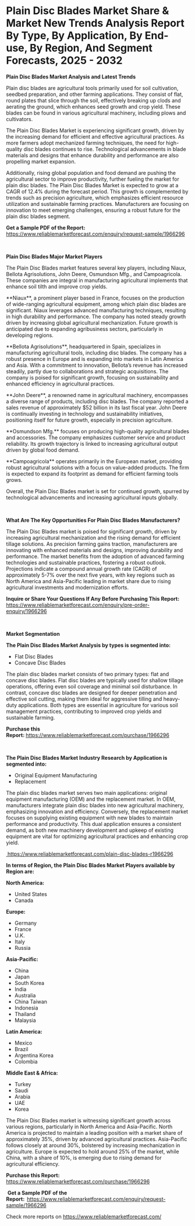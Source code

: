<p><h1>Plain Disc Blades Market Share & Market New Trends Analysis Report By Type, By Application, By End-use, By Region, And Segment Forecasts, 2025 - 2032</h1></p><p><strong>Plain Disc Blades Market Analysis and Latest Trends</strong></p>
<p><p>Plain disc blades are agricultural tools primarily used for soil cultivation, seedbed preparation, and other farming applications. They consist of flat, round plates that slice through the soil, effectively breaking up clods and aerating the ground, which enhances seed growth and crop yield. These blades can be found in various agricultural machinery, including plows and cultivators.</p><p>The Plain Disc Blades Market is experiencing significant growth, driven by the increasing demand for efficient and effective agricultural practices. As more farmers adopt mechanized farming techniques, the need for high-quality disc blades continues to rise. Technological advancements in blade materials and designs that enhance durability and performance are also propelling market expansion.</p><p>Additionally, rising global population and food demand are pushing the agricultural sector to improve productivity, further fueling the market for plain disc blades. The Plain Disc Blades Market is expected to grow at a CAGR of 12.4% during the forecast period. This growth is complemented by trends such as precision agriculture, which emphasizes efficient resource utilization and sustainable farming practices. Manufacturers are focusing on innovation to meet emerging challenges, ensuring a robust future for the plain disc blades segment.</p></p>
<p><strong>Get a Sample PDF of the Report:&nbsp;</strong> <a href="https://www.reliablemarketforecast.com/enquiry/request-sample/1966296?utm_campaign=2235&utm_medium=2&utm_source=Github&utm_content=ia&utm_term=08042025&utm_id=plain-disc-blades">https://www.reliablemarketforecast.com/enquiry/request-sample/1966296</a></p>
<p>&nbsp;</p>
<p><strong>Plain Disc Blades Major Market Players</strong></p>
<p><p>The Plain Disc Blades market features several key players, including Niaux, Bellota Agrisolutions, John Deere, Osmundson Mfg., and Campoagricola. These companies are integral in manufacturing agricultural implements that enhance soil tilth and improve crop yields.</p><p>**Niaux**, a prominent player based in France, focuses on the production of wide-ranging agricultural equipment, among which plain disc blades are significant. Niaux leverages advanced manufacturing techniques, resulting in high durability and performance. The company has noted steady growth driven by increasing global agricultural mechanization. Future growth is anticipated due to expanding agribusiness sectors, particularly in developing regions.</p><p>**Bellota Agrisolutions**, headquartered in Spain, specializes in manufacturing agricultural tools, including disc blades. The company has a robust presence in Europe and is expanding into markets in Latin America and Asia. With a commitment to innovation, Bellota’s revenue has increased steadily, partly due to collaborations and strategic acquisitions. The company is poised for significant growth, focusing on sustainability and enhanced efficiency in agricultural practices.</p><p>**John Deere**, a renowned name in agricultural machinery, encompasses a diverse range of products, including disc blades. The company reported a sales revenue of approximately $52 billion in its last fiscal year. John Deere is continually investing in technology and sustainability initiatives, positioning itself for future growth, especially in precision agriculture.</p><p>**Osmundson Mfg.** focuses on producing high-quality agricultural blades and accessories. The company emphasizes customer service and product reliability. Its growth trajectory is linked to increasing agricultural output driven by global food demand.</p><p>**Campoagricola** operates primarily in the European market, providing robust agricultural solutions with a focus on value-added products. The firm is expected to expand its footprint as demand for efficient farming tools grows.</p><p>Overall, the Plain Disc Blades market is set for continued growth, spurred by technological advancements and increasing agricultural inputs globally.</p></p>
<p>&nbsp;</p>
<p><strong>What Are The Key Opportunities For Plain Disc Blades Manufacturers?</strong></p>
<p><p>The Plain Disc Blades market is poised for significant growth, driven by increasing agricultural mechanization and the rising demand for efficient tillage solutions. As precision farming gains traction, manufacturers are innovating with enhanced materials and designs, improving durability and performance. The market benefits from the adoption of advanced farming technologies and sustainable practices, fostering a robust outlook. Projections indicate a compound annual growth rate (CAGR) of approximately 5-7% over the next five years, with key regions such as North America and Asia-Pacific leading in market share due to rising agricultural investments and modernization efforts.</p></p>
<p><strong>Inquire or Share Your Questions If Any Before Purchasing This Report:</strong> <a href="https://www.reliablemarketforecast.com/enquiry/pre-order-enquiry/1966296?utm_campaign=2235&utm_medium=2&utm_source=Github&utm_content=ia&utm_term=08042025&utm_id=plain-disc-blades">https://www.reliablemarketforecast.com/enquiry/pre-order-enquiry/1966296</a></p>
<p>&nbsp;</p>
<p><strong>Market Segmentation</strong></p>
<p><strong>The Plain Disc Blades Market Analysis by types is segmented into:</strong></p>
<p><ul><li>Flat Disc Blades</li><li>Concave Disc Blades</li></ul></p>
<p><p>The plain disc blades market consists of two primary types: flat and concave disc blades. Flat disc blades are typically used for shallow tillage operations, offering even soil coverage and minimal soil disturbance. In contrast, concave disc blades are designed for deeper penetration and effective soil cutting, making them ideal for aggressive tilling and heavy-duty applications. Both types are essential in agriculture for various soil management practices, contributing to improved crop yields and sustainable farming.</p></p>
<p><strong>Purchase this Report:&nbsp;</strong><a href="https://www.reliablemarketforecast.com/purchase/1966296?utm_campaign=2235&utm_medium=2&utm_source=Github&utm_content=ia&utm_term=08042025&utm_id=plain-disc-blades">https://www.reliablemarketforecast.com/purchase/1966296</a></p>
<p>&nbsp;</p>
<p><strong>The Plain Disc Blades Market Industry Research by Application is segmented into:</strong></p>
<p><ul><li>Original Equipment Manufacturing</li><li>Replacement</li></ul></p>
<p><p>The plain disc blades market serves two main applications: original equipment manufacturing (OEM) and the replacement market. In OEM, manufacturers integrate plain disc blades into new agricultural machinery, emphasizing innovation and efficiency. Conversely, the replacement market focuses on supplying existing equipment with new blades to maintain performance and productivity. This dual application ensures a consistent demand, as both new machinery development and upkeep of existing equipment are vital for optimizing agricultural practices and enhancing crop yield.</p></p>
<p><a href="https://www.reliablemarketforecast.com/plain-disc-blades-r1966296?utm_campaign=2235&utm_medium=2&utm_source=Github&utm_content=ia&utm_term=08042025&utm_id=plain-disc-blades">&nbsp;https://www.reliablemarketforecast.com/plain-disc-blades-r1966296</a></p>
<p><strong>In terms of Region, the Plain Disc Blades Market Players available by Region are:</strong></p>
<p>
    <p> <strong> North America: </strong>
        <ul>
            <li>United States</li>
            <li>Canada</li>
        </ul>
        </p> 
    <p> <strong> Europe: </strong>
        <ul>
            <li>Germany</li>
            <li>France</li>
            <li>U.K.</li>
            <li>Italy</li>
            <li>Russia</li>
        </ul>
        </p> 
    <p> <strong> Asia-Pacific: </strong>
        <ul>
            <li>China</li>
            <li>Japan</li>
            <li>South Korea</li>
            <li>India</li>
            <li>Australia</li>
            <li>China Taiwan</li>
            <li>Indonesia</li>
            <li>Thailand</li>
            <li>Malaysia</li>
        </ul>
        </p> 
    <p> <strong> Latin America: </strong>
        <ul>
            <li>Mexico</li>
            <li>Brazil</li>
            <li>Argentina Korea</li>
            <li>Colombia</li>
        </ul>
        </p> 
    <p> <strong> Middle East & Africa: </strong>
        <ul>
            <li>Turkey</li>
            <li>Saudi</li>
            <li>Arabia</li>
            <li>UAE</li>
            <li>Korea</li>
        </ul>
    </p>
    </p>
<p><p>The Plain Disc Blades market is witnessing significant growth across various regions, particularly in North America and Asia-Pacific. North America is projected to maintain a leading position with a market share of approximately 35%, driven by advanced agricultural practices. Asia-Pacific follows closely at around 30%, bolstered by increasing mechanization in agriculture. Europe is expected to hold around 25% of the market, while China, with a share of 10%, is emerging due to rising demand for agricultural efficiency.</p></p>
<p><strong>Purchase this Report: </strong><a href="https://www.reliablemarketforecast.com/purchase/1966296?utm_campaign=2235&utm_medium=2&utm_source=Github&utm_content=ia&utm_term=08042025&utm_id=plain-disc-blades">https://www.reliablemarketforecast.com/purchase/1966296</a></p>
<p>&nbsp;<strong>Get a Sample PDF of the Report:&nbsp;&nbsp;</strong><a href="https://www.reliablemarketforecast.com/enquiry/request-sample/1966296?utm_campaign=2235&utm_medium=2&utm_source=Github&utm_content=ia&utm_term=08042025&utm_id=plain-disc-blades">https://www.reliablemarketforecast.com/enquiry/request-sample/1966296</a></p>
<p><strong></strong></p>
<p>Check more reports on <a href="https://www.reliablemarketforecast.com/?utm_campaign=2235&utm_medium=2&utm_source=Github&utm_content=ia&utm_term=08042025&utm_id=plain-disc-blades">https://www.reliablemarketforecast.com/</a></p>